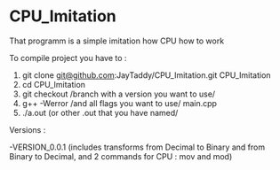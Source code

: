 # CPU_Imitation
That programm is a simple imitation how CPU how to work

To compile project you have to :
  1) git clone git@github.com:JayTaddy/CPU_Imitation.git CPU_Imitation
  2) cd CPU_Imitation
  3) git checkout /branch with a version you want to use/
  4) g++ -Werror /and all flags you want to use/ main.cpp
  5) ./a.out (or other .out that you have named/
  
Versions :

 -VERSION_0.0.1 (includes transforms from Decimal to Binary and from Binary to Decimal, and 2 commands for CPU : mov and mod)
